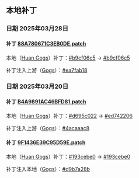 ## 本地补丁

### 日期 2025年03月28日

#### 补丁 [88A780671C3EB0DE.patch](20250328/88A780671C3EB0DE.patch)

本地（[Huan Gogs](https://github.com/SongZihuan/huan-gogs)）补丁：[#b9cf06c5](https://github.com/SongZihuan/huan-gogs/commit/b9cf06c505c122da0f63a7c0be5ac3f27f8f6e75) -> [#b9cf06c5](https://github.com/SongZihuan/huan-gogs/commit/b9cf06c505c122da0f63a7c0be5ac3f27f8f6e75)

补丁注入上游（[Gogs](https://github.com/SongZihuan/gogs)）：[#ea7fab18](https://github.com/gogs/gogs/commit/ea7fab180d7d6e8a7cbd96a210c1e65ca876e01b)


### 日期 2025年03月20日

#### 补丁 [B4A9891AC46BFD81.patch](20250320/B4A9891AC46BFD81.patch)

本地（[Huan Gogs](https://github.com/SongZihuan/huan-gogs)）补丁：[#d695c022](https://github.com/SongZihuan/huan-gogs/commit/d695c02223bfe98a6fb2f329d25f2a9c06ea53d6) -> [#ed742206](https://github.com/SongZihuan/huan-gogs/commit/ed74220689f27d4eaabf40ca8ae27d960ba217cb)

补丁注入上游（[Gogs](https://github.com/SongZihuan/gogs)）：[#4acaaac8](https://github.com/SongZihuan/gogs/commit/4acaaac85aca427771030ab2e9a1465e9517ba1d)

#### 补丁 [9F1436E39C95D59E.patch](20250320/9F1436E39C95D59E.patch)

本地（[Huan Gogs](https://github.com/SongZihuan/huan-gogs)）补丁：[#193cebe0](https://github.com/SongZihuan/huan-gogs/commit/193cebe00479c3552913912b04f045f5bdc22b2a) -> [#193cebe0](https://github.com/SongZihuan/huan-gogs/commit/193cebe00479c3552913912b04f045f5bdc22b2a)

补丁注入本地（[Gogs](https://github.com/SongZihuan/huan-gogs)）：[#d9b7a28b](https://github.com/SongZihuan/gogs/commit/d9b7a28bccfdc3bb205689053e29be033d98ca5e)
